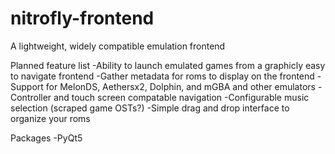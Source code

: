 # nitrofly-frontend
A lightweight, widely compatible emulation frontend

Planned feature list
    -Ability to launch emulated games from a graphicly easy to navigate frontend
    -Gather metadata for roms to display on the frontend
    -Support for MelonDS, Aethersx2, Dolphin, and mGBA and other emulators
    -Controller and touch screen compatable navigation
    -Configurable music selection (scraped game OSTs?)
    -Simple drag and drop interface to organize your roms

Packages
    -PyQt5